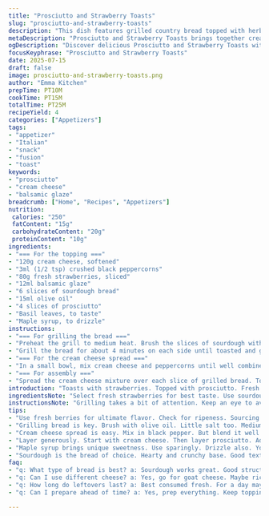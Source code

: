 ```yaml
---
title: "Prosciutto and Strawberry Toasts"
slug: "prosciutto-and-strawberry-toasts"
description: "This dish features grilled country bread topped with herbed cream cheese, prosciutto, and fresh strawberries. The blend of flavors is heightened by balsamic glaze and fresh basil. Elevated yet simple. Good for an appetizer or snack."
metaDescription: "Prosciutto and Strawberry Toasts brings together creamy cheese, prosciutto, fresh strawberries, and balsamic glaze. A deliciously unique treat."
ogDescription: "Discover delicious Prosciutto and Strawberry Toasts with grilled sourdough, herbed cream cheese, and strawberries. Perfect appetizer or snack."
focusKeyphrase: "Prosciutto and Strawberry Toasts"
date: 2025-07-15
draft: false
image: prosciutto-and-strawberry-toasts.png
author: "Emma Kitchen"
prepTime: PT10M
cookTime: PT15M
totalTime: PT25M
recipeYield: 4
categories: ["Appetizers"]
tags:
- "appetizer"
- "Italian"
- "snack"
- "fusion"
- "toast"
keywords:
- "prosciutto"
- "cream cheese"
- "balsamic glaze"
breadcrumb: ["Home", "Recipes", "Appetizers"]
nutrition: 
 calories: "250"
 fatContent: "15g"
 carbohydrateContent: "20g"
 proteinContent: "10g"
ingredients:
- "=== For the topping ==="
- "120g cream cheese, softened"
- "3ml (1/2 tsp) crushed black peppercorns"
- "80g fresh strawberries, sliced"
- "12ml balsamic glaze"
- "6 slices of sourdough bread"
- "15ml olive oil"
- "4 slices of prosciutto"
- "Basil leaves, to taste"
- "Maple syrup, to drizzle"
instructions:
- "=== For grilling the bread ==="
- "Preheat the grill to medium heat. Brush the slices of sourdough with olive oil on both sides. Sprinkle with salt."
- "Grill the bread for about 4 minutes on each side until toasted and golden. Remove from grill and set aside."
- "=== For the cream cheese spread ==="
- "In a small bowl, mix cream cheese and peppercorns until well combined. Set aside."
- "=== For assembly ==="
- "Spread the cream cheese mixture over each slice of grilled bread. Top with slices of prosciutto and strawberries. Add basil leaves for freshness. Finish with a drizzle of balsamic glaze and a touch of maple syrup."
introduction: "Toasts with strawberries. Topped with prosciutto. Fresh and satisfying. Contrast of flavors. Creamy texture from cheese. Crunchy toast base. Sweet and savory."
ingredientsNote: "Select fresh strawberries for best taste. Use sourdough for hearty texture. Maple syrup adds a unique sweetness. Balsamic glaze enhances the dish. Olive oil is crucial for grilling. Adjust prosciutto to preference."
instructionsNote: "Grilling takes a bit of attention. Keep an eye to avoid burning. Mix the cream cheese well for an even spread. Layer the toppings generously. Serve warm or at room temperature."
tips:
- "Use fresh berries for ultimate flavor. Check for ripeness. Sourcing matters big time. Look for vibrant, fragrant strawberries. Not mushy."
- "Grilling bread is key. Brush with olive oil. Little salt too. Medium heat crucial. Keep monitoring, avoid burning. Nice golden color."
- "Cream cheese spread is easy. Mix in black pepper. But blend it well. Consistency matters here. Even coverage is essential for balance."
- "Layer generously. Start with cream cheese. Then layer prosciutto. Add strawberries on top. Fresh basil next. Balsamic glaze at end. Drizzle lightly."
- "Maple syrup brings unique sweetness. Use sparingly. Drizzle also. You can even skip it. If not into sweet. But enhances flavor combo."
- "Sourdough is the bread of choice. Hearty and crunchy base. Good texture to hold toppings. Avoid bread that’s too soft. Needs structure."
faq:
- "q: What type of bread is best? a: Sourdough works great. Good structure. Crunchy texture. Avoid soft breads. They won't hold toppings."
- "q: Can I use different cheese? a: Yes, go for goat cheese. Maybe ricotta too. Both bring different flavors. Creaminess varies though."
- "q: How long do leftovers last? a: Best consumed fresh. For a day maybe. Keep in fridge. But toppings might get soggy. Not ideal after a day."
- "q: Can I prepare ahead of time? a: Yes, prep everything. Keep toppings separate. Assemble just before serving. Maintain freshness that way."

---
```

